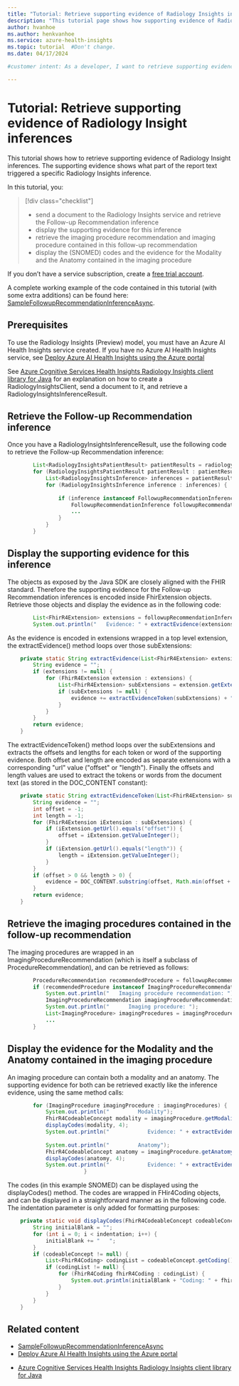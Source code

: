 ```yaml
---
title: "Tutorial: Retrieve supporting evidence of Radiology Insights inferences (Azure AI Health Insights)"
description: "This tutorial page shows how supporting evidence of Radiology Insights inferences can be retrieved."
author: hvanhoe
ms.author: henkvanhoe
ms.service: azure-health-insights
ms.topic: tutorial  #Don't change.
ms.date: 04/17/2024

#customer intent: As a developer, I want to retrieve supporting evidence of inferences so that the origin of an inference in the report text can be determined.

---
```


# Tutorial: Retrieve supporting evidence of Radiology Insight inferences

This tutorial shows how to retrieve supporting evidence of Radiology Insight inferences. The supporting evidence shows what part of the report text triggered a specific Radiology Insights inference.

In this tutorial, you:

> [!div class="checklist"]
> * send a document to the Radiology Insights service and retrieve the Follow-up Recommendation inference
> * display the supporting evidence for this inference
> * retrieve the imaging procedure recommendation and imaging procedure contained in this follow-up recommendation
> * display the (SNOMED) codes and the evidence for the Modality and the Anatomy contained in the imaging procedure

If you don’t have a service subscription, create a [free trial account](//azure.microsoft.com/free/ai-services). 

A complete working example of the code contained in this tutorial (with some extra additions) can be found here: [SampleFollowupRecommendationInferenceAsync](https://github.com/Azure/azure-sdk-for-java/blob/main/sdk/healthinsights/azure-health-insights-radiologyinsights/src/samples/java/com/azure/health/insights/radiologyinsights/SampleCriticalResultInferenceAsync.java).

## Prerequisites

To use the Radiology Insights (Preview) model, you must have an Azure AI Health Insights service created. If you have no Azure AI Health Insights service, see [Deploy Azure AI Health Insights using the Azure portal](../deploy-portal.md) 

<!--- or [Deploy Azure AI Health Insights using CLI or PowerShell](get-started-CLI.md). --->

See [Azure Cognitive Services Health Insights Radiology Insights client library for Java](https://github.com/Azure/azure-sdk-for-java/blob/main/sdk/healthinsights/azure-health-insights-radiologyinsights/README.md) for an explanation on how to create a RadiologyInsightsClient, send a document to it, and retrieve a RadiologyInsightsInferenceResult.

## Retrieve the Follow-up Recommendation inference

Once you have a RadiologyInsightsInferenceResult, use the following code to retrieve the Follow-up Recommendation inference:

```java
        List<RadiologyInsightsPatientResult> patientResults = radiologyInsightsResult.getPatientResults();
        for (RadiologyInsightsPatientResult patientResult : patientResults) {
            List<RadiologyInsightsInference> inferences = patientResult.getInferences();
            for (RadiologyInsightsInference inference : inferences) {
                
                if (inference instanceof FollowupRecommendationInference) {
                    FollowupRecommendationInference followupRecommendationInference = (FollowupRecommendationInference) inference;
                    ...
                }
            }
        }
```

## Display the supporting evidence for this inference

The objects as exposed by the Java SDK are closely aligned with the FHIR standard. Therefore the supporting evidence for the Follow-up Recommendation inferences is encoded inside FhirExtension objects. Retrieve those objects and display the evidence as in the following code:

```java
        List<FhirR4Extension> extensions = followupRecommendationInference.getExtension();
        System.out.println("   Evidence: " + extractEvidence(extensions));
```

As the evidence is encoded in extensions wrapped in a top level extension, the extractEvidence() method loops over those subExtensions:

```java
    private static String extractEvidence(List<FhirR4Extension> extensions) {
        String evidence = "";
        if (extensions != null) {
            for (FhirR4Extension extension : extensions) {
                List<FhirR4Extension> subExtensions = extension.getExtension();
                if (subExtensions != null) {
                    evidence += extractEvidenceToken(subExtensions) + " ";
                }
            }
        }
        return evidence;
    }                    
```

The extractEvidenceToken() method loops over the subExtensions and extracts the offsets and lengths for each token or word of the supporting evidence. Both offset and length are encoded as separate extensions with a corresponding "url" value ("offset" or "length"). Finally the offsets and length values are used to extract the tokens or words from the document text (as stored in the DOC_CONTENT constant):

```java
    private static String extractEvidenceToken(List<FhirR4Extension> subExtensions) {
        String evidence = "";
        int offset = -1;
        int length = -1;
        for (FhirR4Extension iExtension : subExtensions) {
            if (iExtension.getUrl().equals("offset")) {
                offset = iExtension.getValueInteger();
            }
            if (iExtension.getUrl().equals("length")) {
                length = iExtension.getValueInteger();
            }
        }
        if (offset > 0 && length > 0) {
            evidence = DOC_CONTENT.substring(offset, Math.min(offset + length, DOC_CONTENT.length()));
        }
        return evidence; 
    }
```
                    
## Retrieve the imaging procedures contained in the follow-up recommendation

The imaging procedures are wrapped in an ImagingProcedureRecommendation (which is itself a subclass of ProcedureRecommendation), and can be retrieved as follows:

```java
        ProcedureRecommendation recommendedProcedure = followupRecommendationInference.getRecommendedProcedure();
        if (recommendedProcedure instanceof ImagingProcedureRecommendation) {
            System.out.println("   Imaging procedure recommendation: ");
            ImagingProcedureRecommendation imagingProcedureRecommendation = (ImagingProcedureRecommendation) recommendedProcedure;
            System.out.println("      Imaging procedure: ");
            List<ImagingProcedure> imagingProcedures = imagingProcedureRecommendation.getImagingProcedures();
            ...
        }
```

## Display the evidence for the Modality and the Anatomy contained in the imaging procedure

An imaging procedure can contain both a modality and an anatomy. The supporting evidence for both can be retrieved exactly like the inference evidence, using the same method calls:

```java
        for (ImagingProcedure imagingProcedure : imagingProcedures) {
            System.out.println("         Modality");
            FhirR4CodeableConcept modality = imagingProcedure.getModality();
            displayCodes(modality, 4);
            System.out.println("            Evidence: " + extractEvidence(modality.getExtension()));
            
            System.out.println("         Anatomy");
            FhirR4CodeableConcept anatomy = imagingProcedure.getAnatomy();
            displayCodes(anatomy, 4);
            System.out.println("            Evidence: " + extractEvidence(anatomy.getExtension()));
                        }
```

The codes (in this example SNOMED) can be displayed using the displayCodes() method. The codes are wrapped in FHir4Coding objects, and can be displayed in a straightforward manner as in the following code. The indentation parameter is only added for formatting purposes:

```java
    private static void displayCodes(FhirR4CodeableConcept codeableConcept, int indentation) {
        String initialBlank = "";
        for (int i = 0; i < indentation; i++) {
            initialBlank += "   ";
        }
        if (codeableConcept != null) {
            List<FhirR4Coding> codingList = codeableConcept.getCoding();
            if (codingList != null) {
                for (FhirR4Coding fhirR4Coding : codingList) {
                    System.out.println(initialBlank + "Coding: " + fhirR4Coding.getCode() + ", " + fhirR4Coding.getDisplay() + " (" + fhirR4Coding.getSystem() + ")");
                }
            }
        }
    }
```
<!---
## Clean up resources

If you created a resource or resource group for this tutorial, these resources can be cleaned up as explained here: [Deploy Azure AI Health Insights using CLI or PowerShell](get-started-cli.md). --->

## Related content

* [SampleFollowupRecommendationInferenceAsync](https://github.com/Azure/azure-sdk-for-java/blob/main/sdk/healthinsights/azure-health-insights-radiologyinsights/src/samples/java/com/azure/health/insights/radiologyinsights/SampleCriticalResultInferenceAsync.java)
* [Deploy Azure AI Health Insights using the Azure portal](../deploy-portal.md)
<!---* [Deploy Azure Health Insights using CLI or PowerShell](get-started-CLI.md)--->
* [Azure Cognitive Services Health Insights Radiology Insights client library for Java](https://github.com/Azure/azure-sdk-for-java/blob/main/sdk/healthinsights/azure-health-insights-radiologyinsights/README.md)
